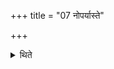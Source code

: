 +++
title = "07 नोपर्यास्ते"

+++

<details><summary>थिते</summary>

7. He should not sit on something (e.g. chair etc.) but only on the earth.
</details>

